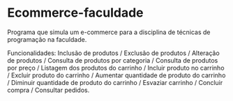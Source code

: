 # Ecommerce-faculdade
 Programa que simula um e-commerce para a disciplina de técnicas de programação na faculdade. 
 
 Funcionalidades: Inclusão de produtos / Exclusão de produtos / Alteração de produtos / Consulta de produtos por categoria / Consulta de produtos por preço / Listagem dos produtos do carrinho / Incluir produto no carrinho / Excluir produto do carrinho / Aumentar quantidade de produto do carrinho / Diminuir quantidade de produto do carrinho / Esvaziar carrinho / Concluir compra / Consultar pedidos.
